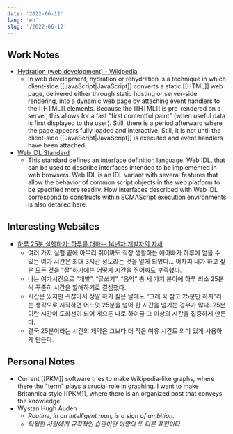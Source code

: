 ```yaml
---
date: '2022-06-12'
lang: 'en'
slug: '/2022-06-12'
---
```


## Work Notes

- [Hydration (web development) - Wikipedia](<https://en.wikipedia.org/wiki/Hydration_(web_development)>)
  - In web development, hydration or rehydration is a technique in which client-side [[JavaScript|JavaScript]] converts a static [[HTML]] web page, delivered either through static hosting or server-side rendering, into a dynamic web page by attaching event handlers to the [[HTML]] elements. Because the [[HTML]] is pre-rendered on a server, this allows for a fast "first contentful paint" (when useful data is first displayed to the user). Still, there is a period afterward where the page appears fully loaded and interactive. Still, it is not until the client-side [[JavaScript|JavaScript]] is executed and event handlers have been attached.
- [Web IDL Standard](https://webidl.spec.whatwg.org/)
  - This standard defines an interface definition language, Web IDL, that can be used to describe interfaces intended to be implemented in web browsers. Web IDL is an IDL variant with several features that allow the behavior of common script objects in the web platform to be specified more readily. How interfaces described with Web IDL correspond to constructs within ECMAScript execution environments is also detailed here.

## Interesting Websites

- [하루 25분 실행하기: 하루를 대하는 14년차 개발자의 자세](https://blog.shiren.dev/2020-09-07/)
  - 여러 가지 실험 끝에 아무리 쥐어짜도 직장 생활하는 애아빠가 하루에 얻을 수 있는 여가 시간은 최대 3시간 정도라는 것을 알게 되었다... 어차피 내가 하고 싶은 모든 것을 "잘"하기에는 어떻게 시간을 쥐어짜도 부족했다.
  - 나는 여가시간으로 ”개발”, “글쓰기”, “음악” 총 세 가지 분야에 하루 최소 25분씩 꾸준히 시간을 할애하기로 결심했다.
  - 시간은 있지만 귀찮아서 정말 하기 싫은 날에도 “그래 꾹 참고 25분만 하자”라는 생각으로 시작하면 어느덧 25분을 넘어 한 시간을 넘기는 경우가 많다. 25분이란 시간이 도화선이 되어 게으른 나로 하여금 그 이상의 시간을 집중하게 만든다.
  - 결국 25분이라는 시간의 제약은 그보다 더 작은 여유 시간도 의미 있게 사용하게 만든다.

## Personal Notes

- Current [[PKM]] software tries to make Wikipedia-like graphs, where there the "term" plays a crucial role in graphing. I want to make Britannica style [[PKM]], where there is an organized post that conveys the knowledge.
- Wystan Hugh Auden
  - _Routine, in an intelligent man, is a sign of ambition._
  - _탁월한 사람에게 규칙적인 습관이란 야망의 또 다른 표현이다._
